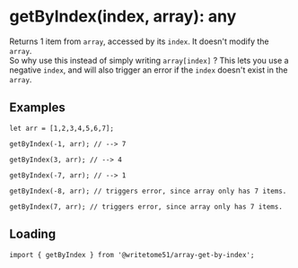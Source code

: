 # getByIndex(index, array): any

Returns 1 item from `array`, accessed by its `index`.  It doesn't modify the `array`.  
So why use this instead of simply writing `array[index]` ?    This lets you use a   
negative `index`, and will also trigger an error if the `index` doesn't exist in the `array`.

## Examples
```
let arr = [1,2,3,4,5,6,7];

getByIndex(-1, arr); // --> 7

getByIndex(3, arr); // --> 4

getByIndex(-7, arr); // --> 1

getByIndex(-8, arr); // triggers error, since array only has 7 items.

getByIndex(7, arr); // triggers error, since array only has 7 items.
```

## Loading
```
import { getByIndex } from '@writetome51/array-get-by-index';

```